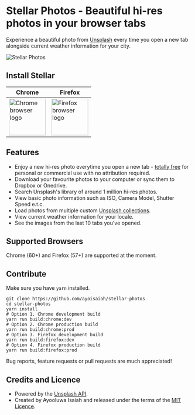 # Stellar Photos - Beautiful hi-res photos in your browser tabs

Experience a beautiful photo from [Unsplash](https://unsplash.com/developers) every time you open a new tab alongside current weather information for your city.

![Stellar Photos](https://github.com/ayoisaiah/stellar-photos/blob/master/src/images/preview.png)

## Install Stellar

Chrome | Firefox
-------|---------
<a href="https://chrome.google.com/webstore/detail/stellar-photos/dgjeipdebjigeaanhogpdjdjigogpjmo?hl=en"><img width="100" src="https://github.com/alrra/browser-logos/raw/master/src/chrome/chrome_256x256.png" alt="Chrome browser logo"></a> | <a href="https://addons.mozilla.org/en-US/firefox/addon/stellar-photos/"><img width="100" src="https://github.com/alrra/browser-logos/raw/master/src/firefox/firefox_256x256.png" alt="Firefox browser logo"></a>

## Features

- Enjoy a new hi-res photo everytime you open a new tab - [totally free](https://unsplash.com/license) for personal or commercial use with no attribution required.
- Download your favourite photos to your computer or sync them to Dropbox or Onedrive.
- Search Unsplash's library of around 1 million hi-res photos.
- View basic photo information such as ISO, Camera Model, Shutter Speed e.t.c.
- Load photos from multiple custom [Unsplash collections](https://unsplash.com/collections/).
- View current weather information for your locale.
- See the images from the last 10 tabs you've opened.

## Supported Browsers

Chrome (60+) and Firefox (57+) are supported at the moment.

## Contribute

Make sure you have `yarn` installed.

```
git clone https://github.com/ayoisaiah/stellar-photos
cd stellar-photos
yarn install
# Option 1. Chrome development build
yarn run build:chrome:dev
# Option 2. Chrome production build
yarn run build:chrome:prod
# Option 3. Firefox development build
yarn run build:firefox:dev
# Option 4. Firefox production build
yarn run build:firefox:prod
```

Bug reports, feature requests or pull requests are much appreciated!

## Credits and Licence

- Powered by the [Unsplash API](https://unsplash.com/developers).
- Created by Ayooluwa Isaiah and released under the terms of the [MIT Licence](http://opensource.org/licenses/MIT).
